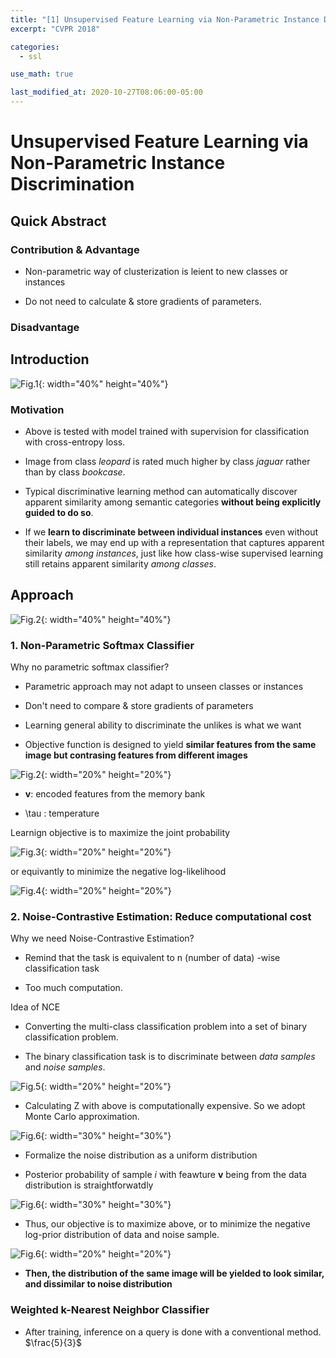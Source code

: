 ```yaml
---
title: "[1] Unsupervised Feature Learning via Non-Parametric Instance Discrimination"
excerpt: "CVPR 2018"

categories:
  - ssl

use_math: true

last_modified_at: 2020-10-27T08:06:00-05:00
---
```


# Unsupervised Feature Learning via Non-Parametric Instance Discrimination

## Quick Abstract

### Contribution & Advantage

- Non-parametric way of clusterization is leient to new classes or instances

- Do not need to calculate & store gradients of parameters.

### Disadvantage



## Introduction

![Fig.1]({{site.url}}/assets/images/npid_1.png){: width="40%" height="40%"}

### Motivation

- Above is tested with model trained with supervision for classification with cross-entropy loss. 

- Image from class *leopard* is rated much higher by class *jaguar* rather than by class *bookcase*.

- Typical discriminative learning method can automatically discover apparent similarity among semantic categories **without being explicitly guided to do so**.

- If we **learn to discriminate between individual instances** even without their labels, we may end up with a representation that captures apparent similarity *among instances*, just like how class-wise supervised learning still retains apparent similarity *among classes*.

## Approach

![Fig.2]({{site.url}}/assets/images/npid_9.png){: width="40%" height="40%"}


### 1. Non-Parametric Softmax Classifier

Why no parametric softmax classifier?

- Parametric approach may not adapt to unseen classes or instances

- Don't need to compare & store gradients of parameters

- Learning general ability to discriminate the unlikes is what we want

- Objective function is designed to yield **similar features from the same image but contrasing features from different images**

![Fig.2]({{site.url}}/assets/images/npid_2.png){: width="20%" height="20%"}

- **v**: encoded features from the memory bank

- \tau : temperature

Learnign objective is to maximize the joint probability 

![Fig.3]({{site.url}}/assets/images/npid_3.png){: width="20%" height="20%"}

or equivantly to minimize the negative log-likelihood

![Fig.4]({{site.url}}/assets/images/npid_4.png){: width="20%" height="20%"}

### 2. Noise-Contrastive Estimation: Reduce computational cost

Why we need Noise-Contrastive Estimation?

- Remind that the task is equivalent to n (number of data) -wise classification task

- Too much computation.

Idea of NCE

- Converting the multi-class classification problem into a set of binary classification problem.

- The binary classification task is to discriminate between *data samples* and *noise samples*. 


![Fig.5]({{site.url}}/assets/images/npid_5.png){: width="20%" height="20%"}

- Calculating Z with above is computationally expensive. So we adopt Monte Carlo approximation.

![Fig.6]({{site.url}}/assets/images/npid_8.png){: width="30%" height="30%"}

- Formalize the noise distribution as a uniform distribution

- Posterior probability of sample *i* with feawture **v** being from the data distribution is straightforwatdly

![Fig.6]({{site.url}}/assets/images/npid_6.png){: width="30%" height="30%"}

- Thus, our objective is to maximize above, or to minimize the negative log-prior distribution of data and noise sample.

![Fig.6]({{site.url}}/assets/images/npid_7.png){: width="20%" height="20%"}

- **Then, the distribution of the same image will be yielded to look similar, and dissimilar to noise distribution**

### Weighted k-Nearest Neighbor Classifier

- After training, inference on a query is done with a conventional method.
$\frac{5}{3}$


